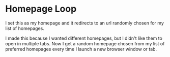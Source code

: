 # Homepage Loop
I set this as my homepage and it redirects to an url randomly chosen for my list of homepages.

I made this because I wanted different homepages, but I didn't like them to open in multiple tabs.
Now I get a random homepage chosen from my list of preferred homepages every time I launch a new browser window or tab.
